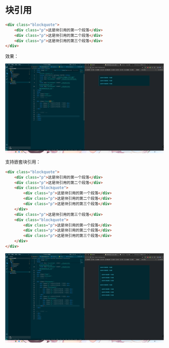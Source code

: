 # 块引用

```html
<div class="blockquote">
    <div class="p">这是块引用的第一个段落</div>
    <div class="p">这是块引用的第二个段落</div>
    <div class="p">这是块引用的第三个段落</div>
</div>
```

效果：

![图 0](images/7a4c3d38977163004fafc53594132c09454781cd5fb893206e599e06504cf4e9.png)  


支持嵌套块引用：

```html
<div class="blockquote">
    <div class="p">这是块引用的第一个段落</div>
    <div class="p">这是块引用的第二个段落</div>
    <div class="blockquote">
        <div class="p">这是块引用的第一个段落</div>
        <div class="p">这是块引用的第二个段落</div>
        <div class="p">这是块引用的第三个段落</div>
    </div>
    <div class="p">这是块引用的第三个段落</div>
    <div class="blockquote">
        <div class="p">这是块引用的第一个段落</div>
        <div class="p">这是块引用的第二个段落</div>
        <div class="p">这是块引用的第三个段落</div>
    </div>
</div>
```

![图 1](images/8af885553d07dab9ae1dedd6716b6ebf45854fae802b82869ff9d128f3b2ea21.png)  
